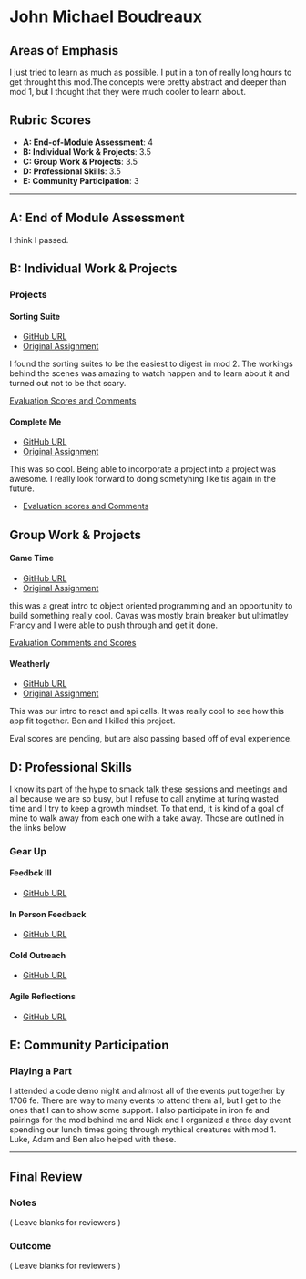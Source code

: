 # John Michael Boudreaux

## Areas of Emphasis

I just tried to learn as much as possible. I put in a ton of really long hours to get throught this mod.The concepts were pretty abstract and deeper than mod 1, but I thought that they were much cooler to learn about.

## Rubric Scores

* **A: End-of-Module Assessment**: 4
* **B: Individual Work & Projects**: 3.5
* **C: Group Work & Projects**: 3.5
* **D: Professional Skills**: 3.5
* **E: Community Participation**: 3

-----------------------

## A: End of Module Assessment

I think I passed.


## B: Individual Work & Projects

### Projects

#### Sorting Suite

* [GitHub URL](https://github.com/johnmboudreaux/sorting-suite)
* [Original Assignment](http://frontend.turing.io/projects/sorting-suite.html)

I found the sorting suites to be the easiest to digest in mod 2. The workings behind the scenes was amazing to watch happen and to learn about it and turned out not to be that scary.

[Evaluation Scores and Comments](https://github.com/turingschool/front-end-submissions-public/blob/master/1706/mod-2/sortingsuite/john.md)


#### Complete Me

* [GitHub URL](https://github.com/johnmboudreaux/complete-me)
* [Original Assignment](http://frontend.turing.io/projects/complete-me.html)

This was so cool. Being able to incorporate a project into a project was awesome. I really look forward to doing sometyhing like tis again in the future.

* [Evaluation scores and Comments](https://github.com/turingschool/front-end-submissions-public/blob/master/1706/mod-2/completeMe/john.md)


## Group Work & Projects

#### Game Time

* [GitHub URL](https://github.com/johnmboudreaux/game-time)
* [Original Assignment](http://frontend.turing.io/projects/game-time.html)

this was a great intro to object oriented programming and an opportunity to build something really cool. Cavas was mostly brain breaker but ultimatley Francy and I were able to push through and get it done.

[Evaluation Comments and Scores](https://github.com/turingschool/front-end-submissions-public/blob/master/1706/mod-2/gametime/francy_john.md)


#### Weatherly

* [GitHub URL](https://github.com/johnmboudreaux/weatherly)
* [Original Assignment](http://frontend.turing.io/projects/weatherly.html)

This was our intro to react and api calls. It was really cool to see how this app fit together. Ben and I killed this project.

Eval scores are pending, but are also passing based off of eval experience.




## D: Professional Skills
I know its part of the hype to smack talk these sessions and meetings and all because we are so busy, but I refuse to call anytime at turing wasted time and I try to keep a growth mindset. To that end, it is kind of a goal of mine to walk away from each one with a take away. Those are outlined in the links below


### Gear Up
#### Feedbck III

* [GitHub URL](https://gist.github.com/johnmboudreaux/33cd8e668c5d466df2f136e312591df3)

#### In Person Feedback

* [GitHub URL](https://gist.github.com/johnmboudreaux/d90c0ed07d8c01d298ed9d0d19d3dbbc)

#### Cold Outreach

* [GitHub URL](https://gist.github.com/johnmboudreaux/f544f84fa4e3c6dc5d28d7e55191cdc2)

#### Agile Reflections

* [GitHub URL](https://gist.github.com/johnmboudreaux/19e21f7948ccf84fd224ca9ac729e41b)




## E: Community Participation

### Playing a Part

I attended a code demo night and almost all of the events put together by 1706 fe. There are way to many events to attend them all, but I get to the ones that I can to show some support. I also participate in iron fe and pairings for the mod behind me and Nick and I organized a three day event spending our lunch times going through mythical creatures with mod 1. Luke, Adam and Ben also helped with these. 

------------------

## Final Review

### Notes

( Leave blanks for reviewers )

### Outcome

( Leave blanks for reviewers )
